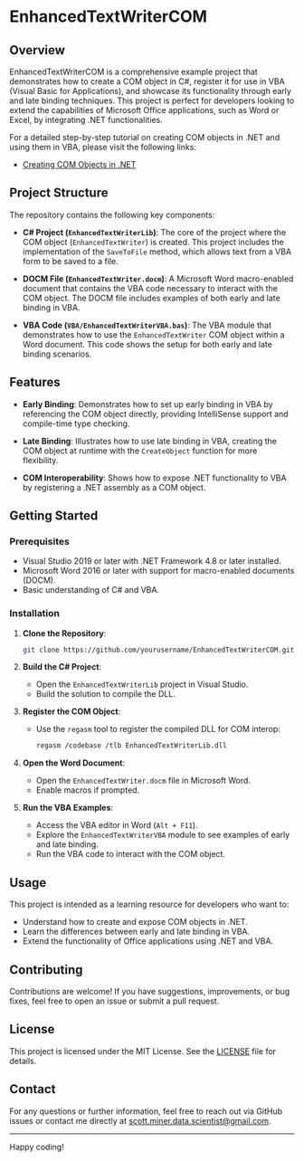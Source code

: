 # EnhancedTextWriterCOM

## Overview

EnhancedTextWriterCOM is a comprehensive example project that demonstrates how to create a COM object in C#, register it for use in VBA (Visual Basic for Applications), and showcase its functionality through early and late binding techniques. This project is perfect for developers looking to extend the capabilities of Microsoft Office applications, such as Word or Excel, by integrating .NET functionalities.

For a detailed step-by-step tutorial on creating COM objects in .NET and using them in VBA, please visit the following links:

- [Creating COM Objects in .NET](https://scottminer.netlify.app/post/creating-com-objects-in-dotnet/)

## Project Structure

The repository contains the following key components:

- **C# Project (`EnhancedTextWriterLib`)**: The core of the project where the COM object (`EnhancedTextWriter`) is created. This project includes the implementation of the `SaveToFile` method, which allows text from a VBA form to be saved to a file.
  
- **DOCM File (`EnhancedTextWriter.docm`)**: A Microsoft Word macro-enabled document that contains the VBA code necessary to interact with the COM object. The DOCM file includes examples of both early and late binding in VBA.

- **VBA Code (`VBA/EnhancedTextWriterVBA.bas`)**: The VBA module that demonstrates how to use the `EnhancedTextWriter` COM object within a Word document. This code shows the setup for both early and late binding scenarios.

## Features

- **Early Binding**: Demonstrates how to set up early binding in VBA by referencing the COM object directly, providing IntelliSense support and compile-time type checking.

- **Late Binding**: Illustrates how to use late binding in VBA, creating the COM object at runtime with the `CreateObject` function for more flexibility.

- **COM Interoperability**: Shows how to expose .NET functionality to VBA by registering a .NET assembly as a COM object.

## Getting Started

### Prerequisites

- Visual Studio 2019 or later with .NET Framework 4.8 or later installed.
- Microsoft Word 2016 or later with support for macro-enabled documents (DOCM).
- Basic understanding of C# and VBA.

### Installation

1. **Clone the Repository**:
   ```bash
   git clone https://github.com/yourusername/EnhancedTextWriterCOM.git
   ```
2. **Build the C# Project**:
   - Open the `EnhancedTextWriterLib` project in Visual Studio.
   - Build the solution to compile the DLL.

3. **Register the COM Object**:
   - Use the `regasm` tool to register the compiled DLL for COM interop:
     ```bash
     regasm /codebase /tlb EnhancedTextWriterLib.dll
     ```

4. **Open the Word Document**:
   - Open the `EnhancedTextWriter.docm` file in Microsoft Word.
   - Enable macros if prompted.

5. **Run the VBA Examples**:
   - Access the VBA editor in Word (`Alt + F11`).
   - Explore the `EnhancedTextWriterVBA` module to see examples of early and late binding.
   - Run the VBA code to interact with the COM object.

## Usage

This project is intended as a learning resource for developers who want to:

- Understand how to create and expose COM objects in .NET.
- Learn the differences between early and late binding in VBA.
- Extend the functionality of Office applications using .NET and VBA.

## Contributing

Contributions are welcome! If you have suggestions, improvements, or bug fixes, feel free to open an issue or submit a pull request.

## License

This project is licensed under the MIT License. See the [LICENSE](LICENSE) file for details.

## Contact

For any questions or further information, feel free to reach out via GitHub issues or contact me directly at [scott.miner.data.scientist@gmail.com](mailto:scott.miner.data.scientist@gmail.com).

---

Happy coding!
